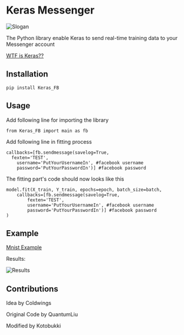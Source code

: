 # Keras Messenger
![Slogan](https://raw.githubusercontent.com/kotobukki/Keras_FB/master/slogan.png)

The Python library enable Keras to send real-time training data to your Messenger account

[WTF is Keras??](https://github.com/fchollet/keras/blob/master/README.md)

Installation
-----
```
pip install Keras_FB
```
Usage
-----
Add following line for importing the library
```
from Keras_FB import main as fb 
```

Add following line in fitting process
```
callbacks=[fb.sendmessage(savelog=True,
  fexten='TEST',
	username='PutYourUsernameIn', #facebook username
	password='PutYourPasswordIn')] #facebook password
```
The fitting part's code should now looks like this
```
model.fit(X_train, Y_train, epochs=epoch, batch_size=batch,
	callbacks=[fb.sendmessage(savelog=True,
		fexten='TEST',
		username='PutYourUsernameIn', #facebook username
		password='PutYourPasswordIn')] #facebook password
)
```
Example
-----
[Mnist Example](https://github.com/kotobukki/Keras_FB/blob/master/Examples/MNIST/MNIST_Example.py)

Results:

![Results](https://raw.githubusercontent.com/kotobukki/Keras_FB/master/Examples/MNIST/Mnist_Example.jpg)

Contributions
-----
Idea by Coldwings

Original Code by QuantumLiu

Modified by Kotobukki
